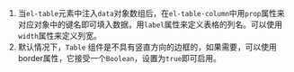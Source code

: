 1. 当`el-table`元素中注入`data`对象数组后，在`el-table-column`中用`prop`属性来对应对象中的键名即可填入数据，用`label`属性来定义表格的列名。可以使用`width`属性来定义列宽。
2. 默认情况下，`Table` 组件是不具有竖直方向的边框的，如果需要，可以使用border属性，它接受一个`Boolean`，设置为`true`即可启用。